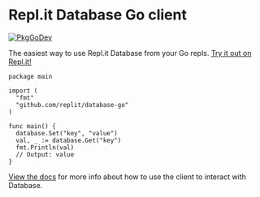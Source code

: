 # Repl.it Database Go client

[![PkgGoDev](https://pkg.go.dev/badge/github.com/replit/database-go)](https://pkg.go.dev/github.com/replit/database-go)

The easiest way to use Repl.it Database from your Go repls.
[Try it out on Repl.it!](https://repl.it/@kochman/Database-Go-example)

```
package main

import (
  "fmt"
  "github.com/replit/database-go"
)

func main() {
  database.Set("key", "value")
  val, _ := database.Get("key")
  fmt.Println(val)
  // Output: value
}
```

[View the docs](https://pkg.go.dev/github.com/replit/database-go) for more info
about how to use the client to interact with Database.
